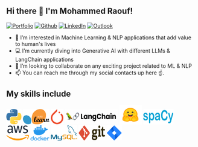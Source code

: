 ## Hi there 👋 I'm Mohammed Raouf!

[![Portfolio](https://img.shields.io/badge/Portfolio-%20MoSpace-orange)](https://mospace.netlify.app/)
[![Github](https://img.shields.io/badge/-Github-000?style=flat&logo=Github&logoColor=white)](https://github.com/MoRaouf)
[![LinkedIn](https://img.shields.io/badge/-LinkedIn-blue?style=flat&logo=Linkedin&logoColor=white)](https://www.linkedin.com/in/mohammedraouf/)
[![Outlook](https://img.shields.io/badge/-Outlook-0078D4?style=flat&logo=Microsoft-Outlook&logoColor=white)](mailto:m.raouf.ai@outlook.com)
<!-- [![Kaggle](https://img.shields.io/badge/-Kaggle-20beff?style=flat&logo=Kaggle&logoColor=white)](https://www.kaggle.com/mohammedraouf) -->


<!-- - 👋 Hi, I’m [MoRaouf](https://github.com/MoRaouf) -->
- 👀 I’m interested in Machine Learning & NLP applications that add value to human's lives
- 💻 I’m currently diving into Generative AI with different LLMs & LangChain applications
- 💞️ I’m looking to collaborate on any exciting project related to ML & NLP
- 📫 You can reach me through my social contacts up here ☝️.


<!-- ## >>>> [My Projects Portoflio](https://github.com/MoRaouf/Projects-Portfolio) <<<< -->
<!-- > Find a list of the Data Science projects I accomplished so far, here ☝️. -->


## My skills include


<p align="left">
	<img title="Python" src="https://github.com/MoRaouf/MoRaouf/blob/main/python.svg" width="40" height="40" />
        <img title="Scikit-learn" src="https://github.com/MoRaouf/MoRaouf/blob/main/sk-learn.png" width="70" height="40" />
        <img title="PyTorch" src="https://github.com/MoRaouf/MoRaouf/blob/main/PyTorch-logo.png" width="33" height="40" />
	<img title="LangChain" src="https://github.com/MoRaouf/MoRaouf/blob/main/LangChain.png" width="140" height="40" />
	<img title="Transformers" src="https://github.com/MoRaouf/MoRaouf/blob/main/Transformers.png" width="60" height="50" />
	<img title="spaCy" src="https://github.com/MoRaouf/MoRaouf/blob/main/SpaCy-logo.png" width="80" height="40" />
	<img title="AWS" src="https://github.com/MoRaouf/MoRaouf/blob/main/aws-logo.png" width=60" height="40" />
	<img title="Docker" src="https://github.com/MoRaouf/MoRaouf/blob/main/docker-logo.png" width=50" height="40" />
	<img title="MySQL" src="https://github.com/MoRaouf/MoRaouf/blob/main/mysql2.png" width=70" height="40" />
<!-- 	<img title="Neo4j" src="https://github.com/MoRaouf/MoRaouf/blob/main/Neo4j-logo.png" width=100" height="40" /> -->
	<img title="Git" src="https://github.com/MoRaouf/MoRaouf/blob/main/git.svg" width="70" height="40" />
<!-- 	<img title="Spark" src="https://github.com/MoRaouf/MoRaouf/blob/main/apache_spark.svg" width="80" height="40" /> -->
	<img title="Jira" src="https://github.com/MoRaouf/MoRaouf/blob/main/Jira-logo.png" width="40" height="40" />
	
<!--         <img title="TensorFlow" src="https://github.com/MoRaouf/MoRaouf/blob/main/TensorFlow.png" width="140" height="40" />
 -->
</p>





<!---
MoRaouf/MoRaouf is a ✨ special ✨ repository because its `README.md` (this file) appears on your GitHub profile.
You can click the Preview link to take a look at your changes.
--->
